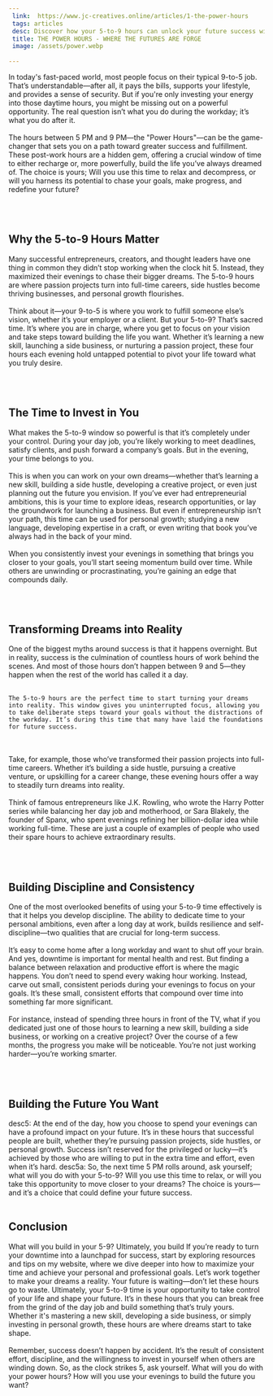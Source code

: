 ```yaml
---
 link:  https://www.jc-creatives.online/articles/1-the-power-hours
 tags: articles
 desc: Discover how your 5-to-9 hours can unlock your future success with strategies to turn your evenings into powerful steps toward your dreams.
 title: THE POWER HOURS - WHERE THE FUTURES ARE FORGE
 image: /assets/power.webp
 
---
```

In today's fast-paced world, most people focus on their typical 9-to-5 job. That’s understandable—after all, it pays the bills, supports your lifestyle, and provides a sense of security. But if you're only investing your energy into those daytime hours, you might be missing out on a powerful opportunity. The real question isn’t what you do during the workday; it’s what you do after it. 
 <br> <br>
The hours between 5 PM and 9 PM—the "Power Hours"—can be the game-changer that sets you on a path toward greater success and fulfillment.
These post-work hours are a hidden gem, offering a crucial window of time to either recharge or, more powerfully, build the life you’ve always dreamed of. The choice is yours; Will you use this time to relax and decompress, or will you harness its potential to chase your goals, make progress, and redefine your future?

<br><br>

 ## Why the 5-to-9 Hours Matter 
 Many successful entrepreneurs, creators, and thought leaders have one thing in common they didn’t stop working when the clock hit 5. Instead, they maximized their evenings to chase their bigger dreams. The 5-to-9 hours are where passion projects turn into full-time careers, side hustles become thriving businesses, and personal growth flourishes.
 <br>
  <br>
 Think about it—your 9-to-5 is where you work to fulfill someone else’s vision, whether it’s your employer or a client. But your 5-to-9? That’s sacred time. It’s where you are in charge, where you get to focus on your vision and take steps toward building the life you want. Whether it’s learning a new skill, launching a side business, or nurturing a passion project, these four hours each evening hold untapped potential to pivot your life toward what you truly desire.
 
 <br><br>

 ## The Time to Invest in You
What makes the 5-to-9 window so powerful is that it’s completely under your control. During your day job, you’re likely working to meet deadlines, satisfy clients, and push forward a company’s goals. But in the evening, your time belongs to you. 
<br> <br>
This is when you can work on your own dreams—whether that’s learning a new skill, building a side hustle, developing a creative project, or even just planning out the future you envision. If you’ve ever had entrepreneurial ambitions, this is your time to explore ideas, research opportunities, or lay the groundwork for launching a business. But even if entrepreneurship isn’t your path, this time can be used for personal growth; studying a new language, developing expertise in a craft, or even writing that book you’ve always had in the back of your mind. 
<br> <br>
 When you consistently invest your evenings in something that brings you closer to your goals, you’ll start seeing momentum build over time. While others are unwinding or procrastinating, you’re gaining an edge that compounds daily.

<br><br>

## Transforming Dreams into Reality
One of the biggest myths around success is that it happens overnight. But in reality, success is the culmination of countless hours of work behind the scenes. And most of those hours don’t happen between 9 and 5—they happen when the rest of the world has called it a day.  <br> <br>

    The 5-to-9 hours are the perfect time to start turning your dreams into reality. This window gives you uninterrupted focus, allowing you to take deliberate steps toward your goals without the distractions of the workday. It’s during this time that many have laid the foundations for future success.
 <br> <br>
 Take, for example, those who’ve transformed their passion projects into full-time careers. Whether it’s building a side hustle, pursuing a creative venture, or upskilling for a career change, these evening hours offer a way to steadily turn dreams into reality.
 <br> <br>
Think of famous entrepreneurs like J.K. Rowling, who wrote the Harry Potter series while balancing her day job and motherhood, or Sara Blakely, the founder of Spanx, who spent evenings refining her billion-dollar idea while working full-time. These are just a couple of examples of people who used their spare hours to achieve extraordinary results.

<br><br>

 ## Building Discipline and Consistency
 One of the most overlooked benefits of using your 5-to-9 time effectively is that it helps you develop discipline. The ability to dedicate time to your personal ambitions, even after a long day at work, builds resilience and self-discipline—two qualities that are crucial for long-term success.
 <br> <br>
    It’s easy to come home after a long workday and want to shut off your brain. And yes, downtime is important for mental health and rest. But finding a balance between relaxation and productive effort is where the magic happens. You don’t need to spend every waking hour working. Instead, carve out small, consistent periods during your evenings to focus on your goals. It’s these small, consistent efforts that compound over time into something far more significant.
  <br> <br>
   For instance, instead of spending three hours in front of the TV, what if you dedicated just one of those hours to learning a new skill, building a side business, or working on a creative project? Over the course of a few months, the progress you make will be noticeable. You’re not just working harder—you’re working smarter.

 <br><br>

 ## Building the Future You Want
 desc5: At the end of the day, how you choose to spend your evenings can have a profound impact on your future. It’s in these hours that successful people are built, whether they’re pursuing passion projects, side hustles, or personal growth. Success isn’t reserved for the privileged or lucky—it’s achieved by those who are willing to put in the extra time and effort, even when it’s hard.
 desc5a: So, the next time 5 PM rolls around, ask yourself; what will you do with your 5-to-9? Will you use this time to relax, or will you take this opportunity to move closer to your dreams? The choice is yours—and it’s a choice that could define your future success.
<br><br>

 
## Conclusion

What will you build in your 5-9? Ultimately, you build  If you’re ready to turn your downtime into a launchpad for success, start by exploring resources and tips on my website, where we dive deeper into how to maximize your time and achieve your personal and professional goals. Let’s work together to make your dreams a reality. Your future is waiting—don’t let these hours go to waste. Ultimately, your 5-to-9 time is your opportunity to take control of your life and shape your future. It’s in these hours that you can break free from the grind of the day job and build something that’s truly yours. Whether it's mastering a new skill, developing a side business, or simply investing in personal growth, these hours are where dreams start to take shape.
 <br> <br>
 Remember, success doesn’t happen by accident. It’s the result of consistent effort, discipline, and the willingness to invest in yourself when others are winding down. So, as the clock strikes 5, ask yourself. What will you do with your power hours? How will you use your evenings to build the future you want?
 